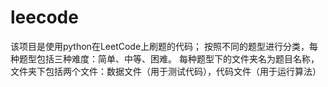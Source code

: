 # leecode
该项目是使用python在LeetCode上刷题的代码；
按照不同的题型进行分类，每种题型包括三种难度：简单、中等、困难。
每种题型下的文件夹名为题目名称，文件夹下包括两个文件：数据文件（用于测试代码），代码文件（用于运行算法）
